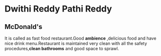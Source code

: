 # Dwithi Reddy Pathi Reddy
## McDonald's
It is called as fast food restaurant.Good **ambience** ,delicious food and have nice drink menu.Restaurant is maintained very clean with all the safety procedures,**clean bathrooms** and good space to sprawl.
